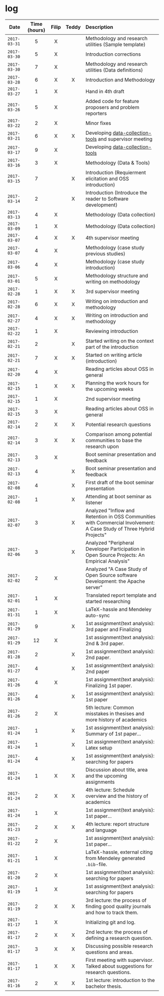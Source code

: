 # log

| Date | Time (hours) | Filip | Teddy | Description |
| ---- |:------------:|:-----:|:-----:|:----------- |
|`2017-03-31`|5|X||Methodology and research utilities (Sample template)|
|`2017-03-30`|5|X||Introduction corrections|
|`2017-03-30`|7|X||Methodology and research utilities (Data definitions)|
|`2017-03-28`|6|X|X|Introduction and Methodology|
|`2017-03-27`|1|X||Hand in 4th draft|
|`2017-03-26`|5|X||Added code for feature proposers and problem reporters|
|`2017-03-22`|2|X||Minor fixes|
|`2017-03-21`|6|X|X|Developing [data-collection-tools](https://github.com/FilipHarald/bachelor-thesis/tree/master/data-collection-tools) and supervisor meeting|
|`2017-03-17`|9|X||Developing [data-collection-tools](https://github.com/FilipHarald/bachelor-thesis/tree/master/data-collection-tools)|
|`2017-03-16`|3|X||Methodology (Data & Tools)|
|`2017-03-15`|7||X|Introduction (Requierment elicitation and OSS introduction)|
|`2017-03-14`|2||X|Introduction (Introduce the reader to Software development)|
|`2017-03-13`|4|X||Methodology (Data collection)|
|`2017-03-09`|1|X||Methodology (Data collection)|
|`2017-03-07`|4|X|X|4th supervisor meeting|
|`2017-03-07`|4|X||Methodology (case study previous studies)|
|`2017-03-06`|4|X||Methodology (case study introduction)|
|`2017-03-01`|5|X||Methodology structure and writing on methodology|
|`2017-02-28`|1|X|X|3rd supervisor meeting|
|`2017-02-28`|6|X|X|Writing on introduction and methodology|
|`2017-02-27`|4|X|X|Writing on introduction and methodology|
|`2017-02-22`|1|X||Reviewing introduction|
|`2017-02-21`|2||X|Started writing on the context part of the introduction|
|`2017-02-21`|7|X|X|Started on writing article (introduction)|
|`2017-02-20`|4|X||Reading articles about OSS in general|
|`2017-02-15`|1|X|X|Planning the work hours for the upcoming weeks|
|`2017-02-15`|1|X||2nd supervisor meeting|
|`2017-02-15`|3|X||Reading articles about OSS in general|
|`2017-02-14`|2|X|X|Potential research questions|
|`2017-02-14`|3|X|X|Comparison among potential communities to base the research upon|
|`2017-02-13`|3|X||Boot seminar presentation and feedback|
|`2017-02-13`|4||X|Boot seminar presentation and feedback|
|`2017-02-08`|4||X|First draft of the boot seminar presentation|
|`2017-02-08`|1||X|Attending at boot seminar as listener|
|`2017-02-07`|3||X|Analyzed "Inflow and Retention in OSS Communities with Commercial Involvement: A Case Study of Three Hybrid Projects"|
|`2017-02-06`|3||X|Analyzed "Peripheral Developer Participation in Open Source Projects: An Empirical Analysis"|
|`2017-02-02`|2|X||Analyzed "A Case Study of Open Source software Development: the Apache server"|
|`2017-02-01`|1|X||Translated report template and started researching|
|`2017-01-31`|1|X||LaTeX-hassle and Mendeley auto-sync|
|`2017-01-29`|9||X|1st assignment(text analysis): 3rd paper and Finalizing|
|`2017-01-29`|12|X||1st assignment(text analysis): 2nd & 3rd paper.|
|`2017-01-28`|2||X|1st assignment(text analysis): 2nd paper.|
|`2017-01-27`|4||X|1st assignment(text analysis): 2nd paper|
|`2017-01-26`|4|X||1st assignment(text analysis): Finalizing 1st paper.|
|`2017-01-26`|4||X|1st assignment(text analysis): 1st paper|
|`2017-01-26`|2|X||5th lecture: Common misstakes in thesises and more history of academics|
|`2017-01-24`|1||X|1st assignment(text analysis): Summary of 1st paper...|
|`2017-01-24`|1||X|1st assignment(text analysis): Latex setup|
|`2017-01-24`|4||X|1st assignment(text analysis): searching for papers|
|`2017-01-24`|1|X|X|Discussion about title, area and the upcoming assignments|
|`2017-01-24`|2|X|X|4th lecture: Schedule overview and the history of academics|
|`2017-01-24`|1|X||1st assignment(text analysis): 1st paper...|
|`2017-01-23`|2|X|X|4th lecture: report structure and language|
|`2017-01-22`|2|X||1st assignment(text analysis): 1st paper...|
|`2017-01-21`|1|X||LaTeX-hassle, external citing from Mendeley generated `.bib`-file.|
|`2017-01-20`|2|X||1st assignment(text analysis): searching for papers|
|`2017-01-19`|1|X||1st assignment(text analysis): searching for papers|
|`2017-01-19`|2|X|X|3rd lecture: the process of finding good quality journals and how to track them.|
|`2017-01-17`|1|X||Initializing git and log.|
|`2017-01-17`|2|X|X|2nd lecture: the process of defining a research question.|
|`2017-01-17`|3|X|X|Discussing possible research questions and areas.|
|`2017-01-17`|1|X|X|First meeting with supervisor. Talked about suggestions for research questions.|
|`2017-01-16`|2|X|X|1st lecture: introduction to the bachelor thesis.|
